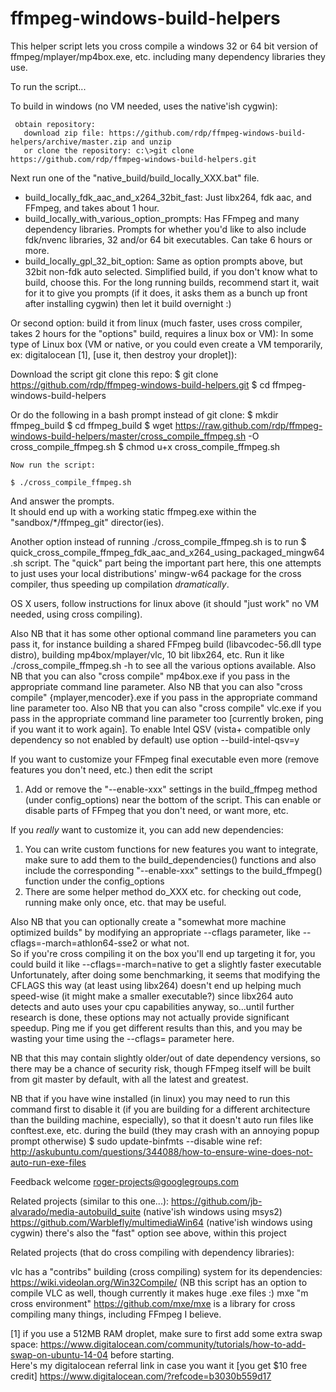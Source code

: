 ffmpeg-windows-build-helpers
============================

This helper script lets you cross compile a windows 32 or 64 bit version of ffmpeg/mplayer/mp4box.exe, etc.
including many dependency libraries they use.

To run the script...

To build in windows (no VM needed, uses the native'ish cygwin):

     obtain repository: 
       download zip file: https://github.com/rdp/ffmpeg-windows-build-helpers/archive/master.zip and unzip
       or clone the repository: c:\>git clone https://github.com/rdp/ffmpeg-windows-build-helpers.git
       
Next run one of the "native_build/build_locally_XXX.bat" file.
* build_locally_fdk_aac_and_x264_32bit_fast: Just libx264, fdk aac, and FFmpeg, and takes about 1 hour.
* build_locally_with_various_option_prompts: Has FFmpeg and many dependency libraries.  Prompts for whether you'd like to also include fdk/nvenc libraries, 32 and/or 64 bit executables.  Can take 6 hours or more.
* build_locally_gpl_32_bit_option: Same as option prompts above, but 32bit non-fdk auto selected.  Simplified build, if you don't know what to build, choose this.
  For the long running builds, recommend start it, wait for it to give you prompts (if it does, it asks them as a bunch up front after installing cygwin) then  let it build overnight :)
  
Or second option: build it from linux (much faster, uses cross compiler, takes 2 hours for the "options" build, requires a linux box or VM):  In some type of Linux box (VM or native, or you could even create a VM temporarily, ex: digitalocean [1], [use it, then destroy your droplet]):

  Download the script 
    git clone this repo:
    $ git clone https://github.com/rdp/ffmpeg-windows-build-helpers.git
    $ cd ffmpeg-windows-build-helpers

   Or do the following in a bash prompt instead of git clone:
    $ mkdir ffmpeg_build
    $ cd ffmpeg_build
    $ wget https://raw.github.com/rdp/ffmpeg-windows-build-helpers/master/cross_compile_ffmpeg.sh -O cross_compile_ffmpeg.sh
    $ chmod u+x cross_compile_ffmpeg.sh
    
    Now run the script:
    
    $ ./cross_compile_ffmpeg.sh

And answer the prompts.  
It should end up with a working static ffmpeg.exe within the "sandbox/*/ffmpeg_git" director(ies).

Another option instead of running ./cross_compile_ffmpeg.sh is to run 
    $ quick_cross_compile_ffmpeg_fdk_aac_and_x264_using_packaged_mingw64.sh script.
  The "quick" part being the important part here, this one attempts to just uses your local distributions'
  mingw-w64 package for the cross compiler, thus speeding up compilation *dramatically*.

OS X users, follow instructions for linux above (it should "just work" no VM needed, using cross compiling).

Also NB that it has some other optional command line parameters you can pass it, for instance 
building a shared FFmpeg build (libavcodec-56.dll type distro), 
building mp4box/mplayer/vlc, 10 bit libx264, etc.
Run it like
./cross_compile_ffmpeg.sh -h 
to see all the various options available.
Also NB that you can also "cross compile" mp4box.exe if you pass in the appropriate command line parameter.
Also NB that you can also "cross compile" {mplayer,mencoder}.exe if you pass in the appropriate command line parameter too.
Also NB that you can also "cross compile" vlc.exe if you pass in the appropriate command line parameter too [currently broken, ping if you want it to work again].
To enable Intel QSV (vista+ compatible only dependency so not enabled by default) use option --build-intel-qsv=y

If you want to customize your FFmpeg final executable even more (remove features you don't need, etc.) then edit the script
1. Add or remove the "--enable-xxx" settings in the build_ffmpeg method (under config_options) near the bottom of the script.  This can enable or disable parts of FFmpeg that you don't need, or want more, etc.

If you *really* want to customize it, you can add new dependencies:
1. You can write custom functions for new features you want to integrate, make sure to add them to the build_dependencies() functions and also include the corresponding "--enable-xxx" settings to the build_ffmpeg() function under the config_options
2. There are some helper method do_XXX etc. for checking out code, running make only once, etc. that may be useful.

Also NB that you can optionally create a "somewhat more machine optimized builds" by modifying an appropriate --cflags parameter, like --cflags=-march=athlon64-sse2 or what not.  
So if you're cross compiling it on the box you'll end up targeting it for, you could build it like --cflags=-march=native to get a slightly faster executable
Unfortunately, after doing some benchmarking, it seems that modifying the CFLAGS this way (at least using libx264) doesn't end up helping much speed-wise (it might make a smaller executable?) since libx264 auto detects and auto uses your cpu capabilities anyway, so...until further research is done, these options may not actually provide significant speedup.  Ping me if you get different results than this, and you may be wasting your time using the --cflags= parameter here.

NB that this may contain slightly older/out of date dependency versions, so there may be a chance of security risk, though FFmpeg itself will be built from git master by default, with all the latest and greatest.

NB that if you have wine installed (in linux) you may need to run this command first to disable it (if you are building for a different architecture than the building machine, especially), so that it doesn't auto run files like conftest.exe, etc. during the build (they may crash with an annoying popup prompt otherwise)
$ sudo update-binfmts --disable wine
ref: http://askubuntu.com/questions/344088/how-to-ensure-wine-does-not-auto-run-exe-files

Feedback welcome roger-projects@googlegroups.com

Related projects (similar to this one...):
  https://github.com/jb-alvarado/media-autobuild_suite (native'ish windows using msys2)
  https://github.com/Warblefly/multimediaWin64 (native'ish windows using cygwin)
  there's also the "fast" option see above, within this project

Related projects (that do cross compiling with dependency libraries):

  vlc has a "contribs" building (cross compiling) system for its dependencies: https://wiki.videolan.org/Win32Compile/
    (NB this script has an option to compile VLC as well, though currently it makes huge .exe files :)
  mxe "m cross environment" https://github.com/mxe/mxe is a library for cross compiling many things, including FFmpeg I believe.

[1] if you use a 512MB RAM droplet, make sure to first add some extra swap space: https://www.digitalocean.com/community/tutorials/how-to-add-swap-on-ubuntu-14-04 before starting.  
Here's my digitalocean referral link in case you want it [you get $10 free credit] https://www.digitalocean.com/?refcode=b3030b559d17
